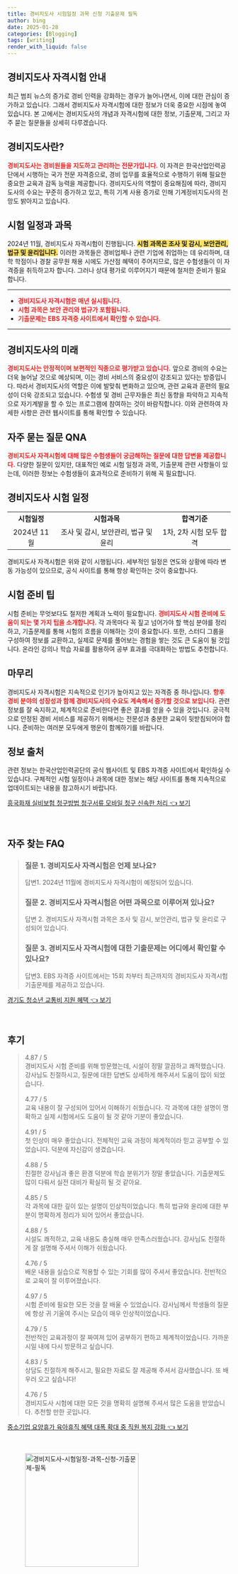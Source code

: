 ```yaml
---
title: 경비지도사 시험일정 과목 신청 기출문제 필독
author: bing
date: 2025-01-28
categories: [Blogging]
tags: [writing]
render_with_liquid: false
---
```



<h2 id='경비지도사_자격시험_안내'>경비지도사 자격시험 안내</h2>

<p>최근 범죄 뉴스의 증가로 경비 인력을 강화하는 경우가 늘어나면서, 이에 대한 관심이 증가하고 있습니다. 그래서 경비지도사 자격시험에 대한 정보가 더욱 중요한 시점에 놓여 있습니다. 본 고에서는 경비지도사의 개념과 자격시험에 대한 정보, 기출문제, 그리고 자주 묻는 질문들을 상세히 다루겠습니다.</p>

<h2 id='경비지도사란'>경비지도사란?</h2>

<p><b><span style="color: #ee2323;">경비지도사는 경비원들을 지도하고 관리하는 전문가입니다.</span></b> 이 자격은 한국산업인력공단에서 시행하는 국가 전문 자격증으로, 경비 업무를 효율적으로 수행하기 위해 필요한 중요한 교육과 감독 능력을 제공합니다. 경비지도사의 역할이 중요해짐에 따라, 경비지도사의 수요는 꾸준히 증가하고 있고, 특히 기계 사용 증가로 인해 기계정비지도사의 전망도 밝아지고 있습니다.</p>

<h2 id='시험_일정과_과목'>시험 일정과 과목</h2>

<p>2024년 11월, 경비지도사 자격시험이 진행됩니다. <b><span style="background-color: #ffe066;">시험 과목은 조사 및 감시, 보안관리, 법규 및 윤리입니다.</span></b> 이러한 과목들은 경비업체나 관련 기업에 취업하는 데 유리하며, 대학 학점이나 경찰 공무원 채용 시에도 가산점 혜택이 주어지므로, 많은 수험생들이 이 자격증을 취득하고자 합니다. 그러나 상대 평가로 이루어지기 때문에 철저한 준비가 필요합니다.</p>

<hr />

<ul>
    <li><b><span style="color: #ee2323;">경비지도사 자격시험은 매년 실시됩니다.</span></b></li>
    <li><b><span style="color: #ee2323;">시험 과목은 보안 관리와 법규가 포함됩니다.</span></b></li>
    <li><b><span style="color: #ee2323;">기출문제는 EBS 자격증 사이트에서 확인할 수 있습니다.</span></b></li>
</ul>

<hr />

<h2 id='경비지도사의_미래'>경비지도사의 미래</h2>

<p><b><span style="color: #ee2323;">경비지도사는 안정적이며 보편적인 직종으로 평가받고 있습니다.</span></b> 앞으로 경비의 수요는 더욱 늘어날 것으로 예상되며, 이는 경비 서비스의 중요성이 강조되고 있다는 방증입니다. 따라서 경비지도사의 역할은 이에 발맞춰 변화하고 있으며, 관련 교육과 훈련의 필요성이 더욱 강조되고 있습니다. 수험생 및 경비 근무자들은 최신 동향을 파악하고 지속적으로 자기계발을 할 수 있는 프로그램에 참여하는 것이 바람직합니다. 이와 관련하여 자세한 사항은 관련 웹사이트를 통해 확인할 수 있습니다.</p>

<h2 id='자주_묻는_질문_QNA'>자주 묻는 질문 QNA</h2>

<p><b><span style="color: #ee2323;">경비지도사 자격시험에 대해 많은 수험생들이 궁금해하는 질문에 대한 답변을 제공합니다.</span></b> 다양한 질문이 있지만, 대표적인 예로 시험 일정과 과목, 기출문제 관련 사항들이 있는데, 이러한 정보는 수험생들이 효과적으로 준비하기 위해 꼭 필요합니다.</p>

<h2 id='경비지도사_시험_일정'>경비지도사 시험 일정</h2>

<table>
    <tr>
        <td style="text-align: center; height: 17px;"><b>시험일정</b></td>
        <td style="text-align: center; height: 17px;"><b>시험과목</b></td>
        <td style="text-align: center; height: 17px;"><b>합격기준</b></td>
    </tr>
    <tr>
        <td style="text-align: center; height: 17px;">2024년 11월</td>
        <td style="text-align: center; height: 17px;">조사 및 감시, 보안관리, 법규 및 윤리</td>
        <td style="text-align: center; height: 17px;">1차, 2차 시험 모두 합격</td>
    </tr>
</table>

<p>경비지도사 자격시험은 위와 같이 시행됩니다. 세부적인 일정은 연도와 상황에 따라 변동 가능성이 있으므로, 공식 사이트를 통해 항상 확인하는 것이 중요합니다.</p>

<h2 id='시험_준비_팁'>시험 준비 팁</h2>

<p>시험 준비는 무엇보다도 철저한 계획과 노력이 필요합니다. <b><span style="color: #ee2323;">경비지도사 시험 준비에 도움이 되는 몇 가지 팁을 소개합니다.</span></b> 각 과목마다 꼭 짚고 넘어가야 할 핵심 분야를 정리하고, 기출문제를 통해 시험의 흐름을 이해하는 것이 중요합니다. 또한, 스터디 그룹을 구성하여 정보를 교환하고, 실제로 문제를 풀어보는 경험을 쌓는 것도 큰 도움이 될 것입니다. 온라인 강의나 학습 자료를 활용하여 공부 효과를 극대화하는 방법도 추천합니다.</p>

<h2 id='마무리'>마무리</h2>

<p>경비지도사 자격시험은 지속적으로 인기가 높아지고 있는 자격증 중 하나입니다. <b><span style="color: #ee2323;">향후 경비 분야의 성장성과 함께 경비지도사의 수요도 계속해서 증가할 것으로 보입니다.</span></b> 관련 정보를 잘 숙지하고, 체계적으로 준비한다면 좋은 결과를 얻을 수 있을 것입니다. 궁극적으로 안정된 경비 서비스를 제공하기 위해서는 전문성과 충분한 교육이 뒷받침되어야 합니다. 준비하는 여러분 모두에게 행운이 함께하기를 바랍니다.</p>

<h2 id='정보_출처'>정보 출처</h2>

<p>관련 정보는 한국산업인력공단의 공식 웹사이트 및 EBS 자격증 사이트에서 확인하실 수 있습니다. 구체적인 시험 일정이나 과목에 대한 정보는 해당 사이트를 통해 지속적으로 업데이트되는 내용을 참고하시기 바랍니다.</p>


<p><a class="click-button" title="흥국화재 실비보험 청구방법 청구서류 모바일 청구 신속한 처리" href="https://adkhouse.github.io/posts/%ED%9D%A5%EA%B5%AD%ED%99%94%EC%9E%AC-%EC%8B%A4%EB%B9%84%EB%B3%B4%ED%97%98-%EC%B2%AD%EA%B5%AC%EB%B0%A9%EB%B2%95-%EC%B2%AD%EA%B5%AC%EC%84%9C%EB%A5%98-%EB%AA%A8%EB%B0%94%EC%9D%BC-%EC%B2%AD%EA%B5%AC-%EC%8B%A0%EC%86%8D%ED%95%9C-%EC%B2%98%EB%A6%AC/" rel="dofollow">흥국화재 실비보험 청구방법 청구서류 모바일 청구 신속한 처리 👈 보기</a></p><br>
<h2 id='자주_찾는_FAQ'>자주 찾는 FAQ</h2>
<div itemscope="" itemtype="https://schema.org/FAQPage"> 
<blockquote> 
<div itemscope="" itemprop="mainEntity" itemtype="https://schema.org/Question"> 
<h3 itemprop="name">질문 1. 경비지도사 자격시험은 언제 보나요?</h3> 
<div itemscope="" itemprop="acceptedAnswer" itemtype="https://schema.org/Answer"> 
<span itemprop="text"> 
<p>답변1. 2024년 11월에 경비지도사 자격시험이 예정되어 있습니다.</p> 
</span> 
</div> 
</div> 
<div itemscope="" itemprop="mainEntity" itemtype="https://schema.org/Question"> 
<h3 itemprop="name">질문 2. 경비지도사 자격시험은 어떤 과목으로 이루어져 있나요?</h3> 
<div itemscope="" itemprop="acceptedAnswer" itemtype="https://schema.org/Answer"> 
<span itemprop="text"> 
<p>답변 2. 경비지도사 자격시험 과목은 조사 및 감시, 보안관리, 법규 및 윤리로 구성되어 있습니다.</p> 
</span> 
</div> 
</div> 
<div itemscope="" itemprop="mainEntity" itemtype="https://schema.org/Question"> 
<h3 itemprop="name">질문 3. 경비지도사 자격시험에 대한 기출문제는 어디에서 확인할 수 있나요?</h3> 
<div itemscope="" itemprop="acceptedAnswer" itemtype="https://schema.org/Answer"> 
<span itemprop="text"> 
<p>답변3. EBS 자격증 사이트에서는 15회 차부터 최근까지의 경비지도사 자격시험 기출문제를 제공하고 있습니다.</p> 
</span> 
</div> 
</div> 
</blockquote> 
</div>
<p><a class="click-button" title="경기도 청소년 교통비 지원 혜택" href="https://adkhouse.github.io/posts/%EA%B2%BD%EA%B8%B0%EB%8F%84-%EC%B2%AD%EC%86%8C%EB%85%84-%EA%B5%90%ED%86%B5%EB%B9%84-%EC%A7%80%EC%9B%90-%ED%98%9C%ED%83%9D/" rel="dofollow">경기도 청소년 교통비 지원 혜택 👈 보기</a></p><br>
<h2 id='후기'>후기</h2>
<div itemscope itemtype="https://schema.org/Product">
  <blockquote>
  <div itemprop="review" itemscope itemtype="https://schema.org/Review">
      <div itemprop="reviewRating" itemscope itemtype="https://schema.org/Rating"> <span itemprop="ratingValue">4.87</span> / <span itemprop="bestRating">5</span> </div>
      <span itemprop="reviewBody">경비지도사 시험 준비를 위해 방문했는데, 시설이 정말 깔끔하고 쾌적했습니다. 강사님도 친절하시고, 질문에 대한 답변도 상세하게 해주셔서 도움이 많이 되었습니다.</span>
  </div>
  <br>
  <div itemprop="review" itemscope itemtype="https://schema.org/Review">
      <div itemprop="reviewRating" itemscope itemtype="https://schema.org/Rating"> <span itemprop="ratingValue">4.77</span> / <span itemprop="bestRating">5</span> </div>
      <span itemprop="reviewBody">교육 내용이 잘 구성되어 있어서 이해하기 쉬웠습니다. 각 과목에 대한 설명이 명확하고 실제 시험에서도 도움이 될 것 같아 기분이 좋았습니다.</span>
  </div>
  <br>
  <div itemprop="review" itemscope itemtype="https://schema.org/Review">
      <div itemprop="reviewRating" itemscope itemtype="https://schema.org/Rating"> <span itemprop="ratingValue">4.91</span> / <span itemprop="bestRating">5</span> </div>
      <span itemprop="reviewBody">첫 인상이 매우 좋았습니다. 전체적인 교육 과정이 체계적이라 믿고 공부할 수 있었습니다. 덕분에 자신감이 생겼습니다.</span>
  </div>
  <br>
  <div itemprop="review" itemscope itemtype="https://schema.org/Review">
      <div itemprop="reviewRating" itemscope itemtype="https://schema.org/Rating"> <span itemprop="ratingValue">4.88</span> / <span itemprop="bestRating">5</span> </div>
      <span itemprop="reviewBody">친절한 강사님과 좋은 환경 덕분에 학습 분위기가 정말 좋았습니다. 기출문제도 많이 다뤄서 실전 대비가 확실히 될 것 같아요.</span>
  </div>
  <br>
  <div itemprop="review" itemscope itemtype="https://schema.org/Review">
      <div itemprop="reviewRating" itemscope itemtype="https://schema.org/Rating"> <span itemprop="ratingValue">4.85</span> / <span itemprop="bestRating">5</span> </div>
      <span itemprop="reviewBody">각 과목에 대한 깊이 있는 설명이 인상적이었습니다. 특히 법규와 윤리에 대한 부분이 명확하게 정리가 되어 있어서 좋았습니다.</span>
  </div>
  <br>
  <div itemprop="review" itemscope itemtype="https://schema.org/Review">
      <div itemprop="reviewRating" itemscope itemtype="https://schema.org/Rating"> <span itemprop="ratingValue">4.88</span> / <span itemprop="bestRating">5</span> </div>
      <span itemprop="reviewBody">시설도 쾌적하고, 교육 내용도 충실해 매우 만족스러웠습니다. 강사님도 친절하게 잘 설명해 주셔서 이해가 쉬웠습니다.</span>
  </div>
  <br>
  <div itemprop="review" itemscope itemtype="https://schema.org/Review">
      <div itemprop="reviewRating" itemscope itemtype="https://schema.org/Rating"> <span itemprop="ratingValue">4.76</span> / <span itemprop="bestRating">5</span> </div>
      <span itemprop="reviewBody">배운 내용을 실습으로 적용할 수 있는 기회를 많이 주셔서 좋았습니다. 전반적으로 교육이 잘 이루어졌습니다.</span>
  </div>
  <br>
  <div itemprop="review" itemscope itemtype="https://schema.org/Review">
      <div itemprop="reviewRating" itemscope itemtype="https://schema.org/Rating"> <span itemprop="ratingValue">4.97</span> / <span itemprop="bestRating">5</span> </div>
      <span itemprop="reviewBody">시험 준비에 필요한 모든 것을 잘 배울 수 있었습니다. 강사님께서 학생들의 질문에 항상 귀 기울여 주시는 모습이 매우 인상적이었습니다.</span>
  </div>
  <br>
  <div itemprop="review" itemscope itemtype="https://schema.org/Review">
      <div itemprop="reviewRating" itemscope itemtype="https://schema.org/Rating"> <span itemprop="ratingValue">4.79</span> / <span itemprop="bestRating">5</span> </div>
      <span itemprop="reviewBody">전반적인 교육과정이 잘 짜여져 있어 공부하기 편하고 체계적이었습니다. 가까운 시일 내에 다시 방문하고 싶습니다.</span>
  </div>
  <br>
  <div itemprop="review" itemscope itemtype="https://schema.org/Review">
      <div itemprop="reviewRating" itemscope itemtype="https://schema.org/Rating"> <span itemprop="ratingValue">4.83</span> / <span itemprop="bestRating">5</span> </div>
      <span itemprop="reviewBody">상담도 친절하게 해주시고, 필요한 자료도 잘 제공해 주셔서 감사했습니다. 또 배우러 오고 싶습니다!</span>
  </div>
  <br>
  <div itemprop="review" itemscope itemtype="https://schema.org/Review">
      <div itemprop="reviewRating" itemscope itemtype="https://schema.org/Rating"> <span itemprop="ratingValue">4.76</span> / <span itemprop="bestRating">5</span> </div>
      <span itemprop="reviewBody">경비지도사 시험에 대한 모든 것을 명확히 설명해 주셔서 많은 도움을 받았습니다. 추천할 만한 곳입니다.</span>
  </div>
  </blockquote>
</div>
<p><a class="click-button" title="중소기업 요양휴가 육아휴직 혜택 대폭 확대 중 직원 복지 강화" href="https://adkhouse.github.io/posts/%EC%A4%91%EC%86%8C%EA%B8%B0%EC%97%85-%EC%9A%94%EC%96%91%ED%9C%B4%EA%B0%80-%EC%9C%A1%EC%95%84%ED%9C%B4%EC%A7%81-%ED%98%9C%ED%83%9D-%EB%8C%80%ED%8F%AD-%ED%99%95%EB%8C%80-%EC%A4%91-%EC%A7%81%EC%9B%90-%EB%B3%B5%EC%A7%80-%EA%B0%95%ED%99%94/" rel="dofollow">중소기업 요양휴가 육아휴직 혜택 대폭 확대 중 직원 복지 강화 👈 보기</a></p><br>
<figure class="image"><img src="https://adkhouse.github.io/assets/img/thumbnail/경비지도사-시험일정-과목-신청-기출문제-필독.webp" alt="경비지도사-시험일정-과목-신청-기출문제-필독" width="256" height="256"></figure>
